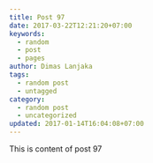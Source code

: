 ```yaml
---
title: Post 97
date: 2017-03-22T12:21:20+07:00
keywords:
  - random
  - post
  - pages
author: Dimas Lanjaka
tags:
  - random post
  - untagged
category:
  - random post
  - uncategorized
updated: 2017-01-14T16:04:08+07:00
---
```

This is content of post 97
